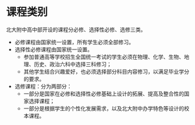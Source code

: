 # 课程类别

北大附中高中部开设的课程分必修、选择性必修、选修三类。

* 必修课程由国家统一设置，所有学生必须全部修习。
* 选择性必修课程由国家统一设置。
    * 参加普通高等学校招生全国统一考试的学生必须在物理、化学、生物、地理、历史、政治六科中选择三科修习；
    * 其他学生结合兴趣爱好，也必须选择部分科目内容修习，以满足毕业学分的要求。
* 选修课程：分为两部分：
    * 一部分是国家在必修和选择性必修基础上设计的拓展、提高及整合性的国家选择课程；
    * 一部分是根据学生的个性化发展需求，以及北大附中办学特色等设计的校本课程。
